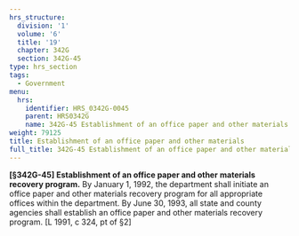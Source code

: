 ```yaml
---
hrs_structure:
  division: '1'
  volume: '6'
  title: '19'
  chapter: 342G
  section: 342G-45
type: hrs_section
tags:
  - Government
menu:
  hrs:
    identifier: HRS_0342G-0045
    parent: HRS0342G
    name: 342G-45 Establishment of an office paper and other materials
weight: 79125
title: Establishment of an office paper and other materials
full_title: 342G-45 Establishment of an office paper and other materials
---
```

**[§342G-45] Establishment of an office paper and other** **materials recovery program.** By January 1, 1992, the department shall initiate an office paper and other materials recovery program for all appropriate offices within the department. By June 30, 1993, all state and county agencies shall establish an office paper and other materials recovery program. [L 1991, c 324, pt of §2]